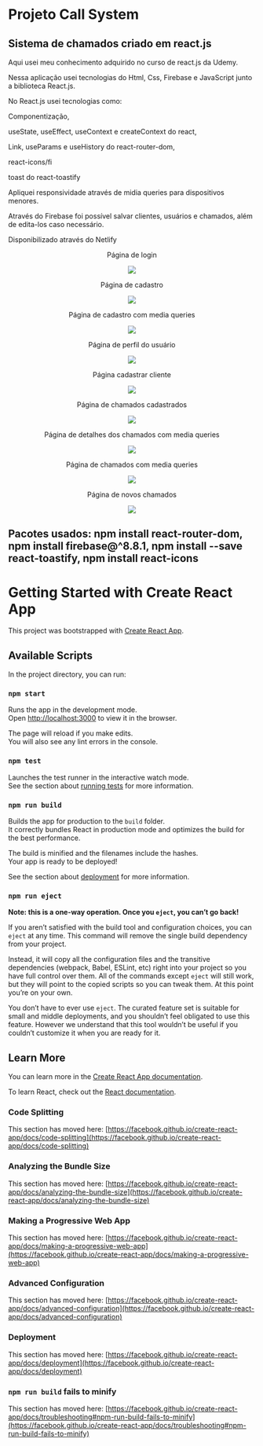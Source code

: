 # Projeto Call System

## Sistema de chamados criado em react.js

Aqui usei meu conhecimento adquirido no curso de react.js da Udemy.

Nessa aplicação usei tecnologias do Html, Css, Firebase e JavaScript junto a biblioteca React.js.

No React.js usei tecnologias como:

<p>
    Componentização,
</p>
<p>
    useState, useEffect, useContext e createContext do react,
</p>
<p>
    Link, useParams e useHistory do react-router-dom,
</p>
<p>
    react-icons/fi
</p>
<p>
    toast do react-toastify
</p>

Apliquei responsividade através de midia queries para dispositivos menores.

Através do Firebase foi possível salvar clientes, usuários e chamados, além de edita-los caso necessário.

Disponibilizado através do Netlify

<p align="center">Página de login</p>
<p align="center">
  <img src="src/assets/signIn.png"/>
<p/>

<p align="center">Página de cadastro</p>
<p align="center">
  <img src="src/assets/signUp.png"/>
<p/>

<p align="center">Página de cadastro com media queries</p>
<p align="center">
  <img src="src/assets/signUp_responsivo.png"/>
<p/>

<p align="center">Página de perfil do usuário</p>
<p align="center">
  <img src="src/assets/perfil.png"/>
<p/>

<p align="center">Página cadastrar cliente</p>
<p align="center">
  <img src="src/assets/cliente.png"/>
<p/>

<p align="center">Página de chamados cadastrados</p>
<p align="center">
  <img src="src/assets/chamados.png"/>
<p/>

<p align="center">Página de detalhes dos chamados com media queries</p>
<p align="center">
  <img src="src/assets/detalhes_responsivo.png"/>
<p/>

<p align="center">Página de chamados com media queries</p>
<p align="center">
  <img src="src/assets/responsivos_chamados.png"/>
<p/>

<p align="center">Página de novos chamados</p>
<p align="center">
  <img src="src/assets/chamados_new.png"/>
<p/>


## Pacotes usados: npm install react-router-dom, npm install firebase@^8.8.1, npm install --save react-toastify, npm install react-icons
# Getting Started with Create React App

This project was bootstrapped with [Create React App](https://github.com/facebook/create-react-app).

## Available Scripts

In the project directory, you can run:

### `npm start`

Runs the app in the development mode.\
Open [http://localhost:3000](http://localhost:3000) to view it in the browser.

The page will reload if you make edits.\
You will also see any lint errors in the console.

### `npm test`

Launches the test runner in the interactive watch mode.\
See the section about [running tests](https://facebook.github.io/create-react-app/docs/running-tests) for more information.

### `npm run build`

Builds the app for production to the `build` folder.\
It correctly bundles React in production mode and optimizes the build for the best performance.

The build is minified and the filenames include the hashes.\
Your app is ready to be deployed!

See the section about [deployment](https://facebook.github.io/create-react-app/docs/deployment) for more information.

### `npm run eject`

**Note: this is a one-way operation. Once you `eject`, you can’t go back!**

If you aren’t satisfied with the build tool and configuration choices, you can `eject` at any time. This command will remove the single build dependency from your project.

Instead, it will copy all the configuration files and the transitive dependencies (webpack, Babel, ESLint, etc) right into your project so you have full control over them. All of the commands except `eject` will still work, but they will point to the copied scripts so you can tweak them. At this point you’re on your own.

You don’t have to ever use `eject`. The curated feature set is suitable for small and middle deployments, and you shouldn’t feel obligated to use this feature. However we understand that this tool wouldn’t be useful if you couldn’t customize it when you are ready for it.

## Learn More

You can learn more in the [Create React App documentation](https://facebook.github.io/create-react-app/docs/getting-started).

To learn React, check out the [React documentation](https://reactjs.org/).

### Code Splitting

This section has moved here: [https://facebook.github.io/create-react-app/docs/code-splitting](https://facebook.github.io/create-react-app/docs/code-splitting)

### Analyzing the Bundle Size

This section has moved here: [https://facebook.github.io/create-react-app/docs/analyzing-the-bundle-size](https://facebook.github.io/create-react-app/docs/analyzing-the-bundle-size)

### Making a Progressive Web App

This section has moved here: [https://facebook.github.io/create-react-app/docs/making-a-progressive-web-app](https://facebook.github.io/create-react-app/docs/making-a-progressive-web-app)

### Advanced Configuration

This section has moved here: [https://facebook.github.io/create-react-app/docs/advanced-configuration](https://facebook.github.io/create-react-app/docs/advanced-configuration)

### Deployment

This section has moved here: [https://facebook.github.io/create-react-app/docs/deployment](https://facebook.github.io/create-react-app/docs/deployment)

### `npm run build` fails to minify

This section has moved here: [https://facebook.github.io/create-react-app/docs/troubleshooting#npm-run-build-fails-to-minify](https://facebook.github.io/create-react-app/docs/troubleshooting#npm-run-build-fails-to-minify)
